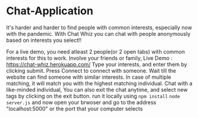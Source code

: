 # Chat-Application
It's harder and harder to find people with common interests, especially now with the pandemic. With Chat Whiz you can chat with people anonymously based on interests you select!!

For a live demo, you need atleast 2 people(or 2 open tabs) with common interests for this to work. Involve your friends or family, 
Live Demo : https://chat-whiz.herokuapp.com/
Type your interests, and enter them by clicking submit.
Press Connect to connect with someone.
Wait till the website can find someone with similar interests. In case of multiple matching, it will match you with the highest matching individual.
Chat with a like-minded individual, 
You can also exit the chat anytime, and select new tags by clicking on the exit button.
run it locally using 
```npm install```
```node server.js```
and now open your brwoser and go to the address "localhost:5000" or the port that your computer selects
